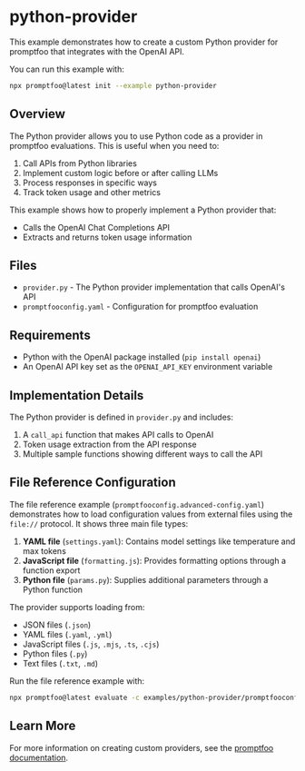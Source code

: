 # python-provider

This example demonstrates how to create a custom Python provider for promptfoo that integrates with the OpenAI API.

You can run this example with:

```bash
npx promptfoo@latest init --example python-provider
```

## Overview

The Python provider allows you to use Python code as a provider in promptfoo evaluations. This is useful when you need to:

1. Call APIs from Python libraries
2. Implement custom logic before or after calling LLMs
3. Process responses in specific ways
4. Track token usage and other metrics

This example shows how to properly implement a Python provider that:

- Calls the OpenAI Chat Completions API
- Extracts and returns token usage information

## Files

- `provider.py` - The Python provider implementation that calls OpenAI's API
- `promptfooconfig.yaml` - Configuration for promptfoo evaluation

## Requirements

- Python with the OpenAI package installed (`pip install openai`)
- An OpenAI API key set as the `OPENAI_API_KEY` environment variable

## Implementation Details

The Python provider is defined in `provider.py` and includes:

1. A `call_api` function that makes API calls to OpenAI
2. Token usage extraction from the API response
3. Multiple sample functions showing different ways to call the API

## File Reference Configuration

The file reference example (`promptfooconfig.advanced-config.yaml`) demonstrates how to load configuration values from external files using the `file://` protocol. It shows three main file types:

1. **YAML file** (`settings.yaml`): Contains model settings like temperature and max tokens
2. **JavaScript file** (`formatting.js`): Provides formatting options through a function export
3. **Python file** (`params.py`): Supplies additional parameters through a Python function

The provider supports loading from:

- JSON files (`.json`)
- YAML files (`.yaml`, `.yml`)
- JavaScript files (`.js`, `.mjs`, `.ts`, `.cjs`)
- Python files (`.py`)
- Text files (`.txt`, `.md`)

Run the file reference example with:

```bash
npx promptfoo@latest evaluate -c examples/python-provider/promptfooconfig.advanced-config.yaml
```

## Learn More

For more information on creating custom providers, see the [promptfoo documentation](https://promptfoo.dev/docs/providers/python/).
